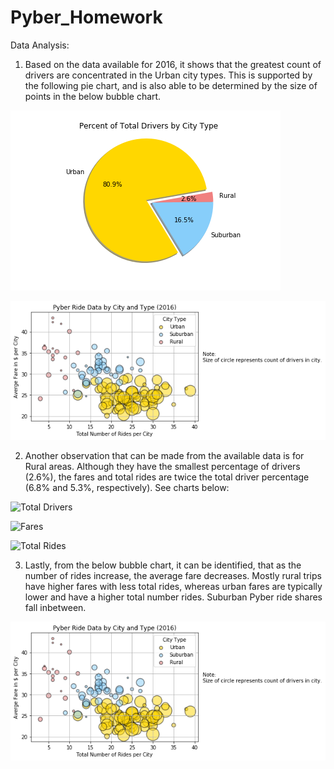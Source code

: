 # Pyber_Homework

Data Analysis:

1. Based on the data available for 2016, it shows that the greatest count of drivers are concentrated in the Urban city types. This is supported by the following pie chart, and is also able to be determined by the size of points in the below bubble chart.

![Driver Concentration](Percent%20of%20Drivers%20by%20City%20Type.png)

![Pyber Ride Data](Pyber%20Ride%20Data.png)

2. Another observation that can be made from the available data is for Rural areas. Although they have the smallest percentage of drivers (2.6%), the fares and total rides are twice the total driver percentage (6.8% and 5.3%, respectively). See charts below:

![Total Drivers](Percent%20of%20Total%20Drivers%20by%20City%20Type.png)

![Fares](Percentage%20of%20Fares%20by%20City%20.png)

![Total Rides](Percent%20of%20Total%20Rides%20by%20City%20Type.png)

3. Lastly, from the below bubble chart, it can be identified, that as the number of rides increase, the average fare decreases. Mostly rural trips have higher fares with less total rides, whereas urban fares are typically lower and have a higher total number rides. Suburban Pyber ride shares fall inbetween.

![Pyber Ride Data](Pyber%20Ride%20Data.png)

